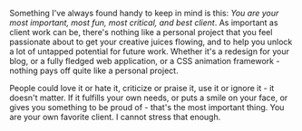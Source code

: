

Something I've always found handy to keep in mind is this: *You are your most important, most fun, most
critical, and best client*. As important as client work can be, there's nothing like a personal project that
you feel passionate about to get your creative juices flowing, and to help you unlock a lot of untapped
potential for future work. Whether it's a redesign for your blog, or a fully fledged web application, or a CSS
animation framework - nothing pays off quite like a personal project.

People could love it or hate it, criticize or praise it, use it or ignore it - it doesn't matter. If it
fulfills your own needs, or puts a smile on your face, or gives you something to be proud of - that's the most
important thing. You are your own favorite client. I cannot stress that enough.